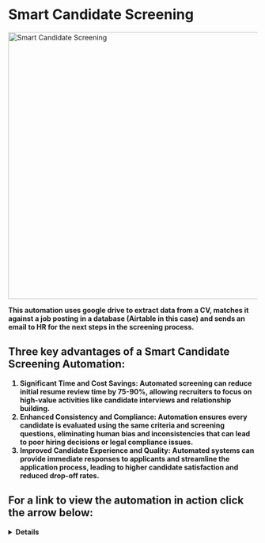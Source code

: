 # Smart Candidate Screening

<img width="960" height="540" alt="Smart Candidate Screening" src="https://github.com/user-attachments/assets/bbfbd1ad-e62e-4ac9-89cd-4ae9afccb278" />


<b>This automation uses google drive to extract data from a CV, matches it against a job posting in a database (Airtable in this case) and sends an email to HR for the next steps in the screening process.

<h2>Three key advantages of a Smart Candidate Screening Automation:</h2>

1. Significant Time and Cost Savings: Automated screening can reduce initial resume review time by 75-90%, allowing recruiters to focus on high-value activities like candidate interviews and relationship building.
2. Enhanced Consistency and Compliance: Automation ensures every candidate is evaluated using the same criteria and screening questions, eliminating human bias and inconsistencies that can lead to poor hiring decisions or legal compliance issues.
3. Improved Candidate Experience and Quality: Automated systems can provide immediate responses to applicants and streamline the application process, leading to higher candidate satisfaction and reduced drop-off rates.


<h2>For a link to view the automation in action click the arrow below:</h2> 

  <details close>

<div>

</summary>

[Smart Candidate Screening Automation] (https://i.vimeocdn.com/video/2061412775-425babdadef280a89dc39c2533feb155a3d2f0282a8efbb2f4aa6d2b443fdb51-d_142x80?&r=pad&region=us)(https://vimeo.com/1120596380 "Smart Candidate Screening")
